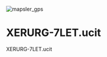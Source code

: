 ![mapsler_gps](https://user-images.githubusercontent.com/89662644/132672124-24e214c9-b23f-4478-8ebf-dba6b3ae18d7.jpg)
# XERURG-7LET.ucit
XERURG-7LET.ucit
